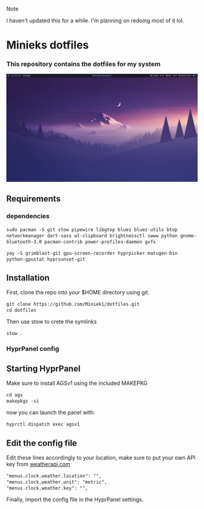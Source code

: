 >[!NOTE]  
> I haven't updated this for a while. I'm planning on redoing most of it lol.

# Minieks dotfiles

### This repository contains the dotfiles for my system
![Picture of desktop](https://github.com/Miniek1/dotfiles/blob/main/desktop.png?raw=true)


## Requirements
### dependencies
```
sudo pacman -S git stow pipewire libgtop bluez bluez-utils btop networkmanager dart-sass wl-clipboard brightnessctl swww python gnome-bluetooth-3.0 pacman-contrib power-profiles-daemon gvfs
```
```
yay -S grimblast-git gpu-screen-recorder hyprpicker matugen-bin python-gpustat hyprsunset-git
```

## Installation
First, clone the repo into your $HOME directory using git.
```
git clone https://github.com/Miniek1/dotfiles.git
cd dotfiles
```

Then use stow to crete the symlinks
```
stow .
```

### HyprPanel config
## Starting HyprPanel
Make sure to install AGSv1 using the included MAKEPKG
```
cd ags
makepkgs -si
```

now you can launch the panel with:
```
hyprctl dispatch exec agsv1 
```

## Edit the config file
Edit these lines accordingly to your location, make sure to put your own API key from [weatherapi.com](https://www.weatherapi.com)
```
"menus.clock.weather.location": "",
"menus.clock.weather.unit": "metric",
"menus.clock.weather.key": "",
```

Finally, import the config file in the HyprPanel settings.
